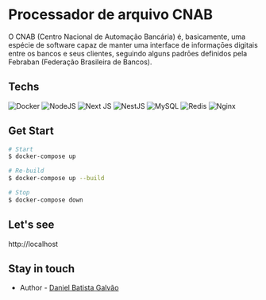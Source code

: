 # Processador de arquivo CNAB

O CNAB (Centro Nacional de Automação Bancária) é, basicamente, uma espécie de software capaz de manter uma interface de informaçōes digitais entre os bancos e seus clientes, seguindo alguns padrōes definidos pela Febraban (Federação Brasileira de Bancos).

## Techs

![Docker](https://img.shields.io/badge/docker-%230db7ed.svg?style=for-the-badge&logo=docker&logoColor=white) ![NodeJS](https://img.shields.io/badge/node.js-6DA55F?style=for-the-badge&logo=node.js&logoColor=white) ![Next JS](https://img.shields.io/badge/Next-black?style=for-the-badge&logo=next.js&logoColor=white) ![NestJS](https://img.shields.io/badge/nestjs-%23E0234E.svg?style=for-the-badge&logo=nestjs&logoColor=white) ![MySQL](https://img.shields.io/badge/mysql-%2300f.svg?style=for-the-badge&logo=mysql&logoColor=white) ![Redis](https://img.shields.io/badge/redis-%23DD0031.svg?style=for-the-badge&logo=redis&logoColor=white) ![Nginx](https://img.shields.io/badge/nginx-%23009639.svg?style=for-the-badge&logo=nginx&logoColor=white)

## Get Start

```bash
# Start
$ docker-compose up
```
```bash
# Re-build
$ docker-compose up --build
```
```bash
# Stop
$ docker-compose down
```

## Let's see

http://localhost

## Stay in touch

- Author - [Daniel Batista Galvão](https://www.linkedin.com/in/danielbatistagalvao/)